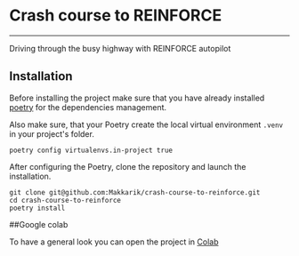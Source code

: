 # Crash course to REINFORCE
---

Driving through the busy highway with REINFORCE autopilot

## Installation

Before installing the project make sure that you have already installed [poetry](https://pypi.org/project/poetry/) for the dependencies management. 

Also make sure, that your Poetry create the local virtual environment `.venv` in your project's folder.

```shell
poetry config virtualenvs.in-project true
```

After configuring the Poetry, clone the repository and launch the installation.

```shell
git clone git@github.com:Makkarik/crash-course-to-reinforce.git
cd crash-course-to-reinforce
poetry install
```

##Google colab

To have a general look you can open the project in [Colab](https://colab.research.google.com/drive/118n5VVp8rQhArGn3dmUs3jpcAZ2lNUrP?usp=sharing)
